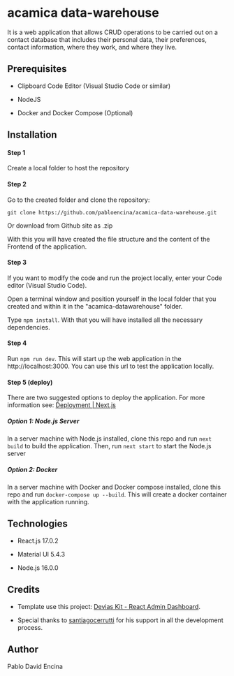 # acamica data-warehouse

It is a web application that allows CRUD operations to be carried out on a contact database that includes their personal data, their preferences, contact information, where they work, and where they live.

## Prerequisites

* Clipboard Code Editor (Visual Studio Code or similar)

* NodeJS

* Docker and Docker Compose (Optional)

## Installation

#### Step 1

Create a local folder to host the repository

#### Step 2

Go to the created folder and clone the repository:

`git clone https://github.com/pabloencina/acamica-data-warehouse.git`

Or download from Github site as .zip

With this you will have created the file structure and the content of the Frontend of the application.

#### Step 3

If you want to modify the code and run the project locally, enter your Code editor (Visual Studio Code).

Open a terminal window and position yourself in the local folder that you created and within it in the "acamica-datawarehouse" folder.

Type `npm install`. With that you will have installed all the necessary dependencies.

#### Step 4

Run `npm run dev`. This will start up the web application in the http://localhost:3000. You can use this url to test the application locally.

#### Step 5 (deploy)

There are two suggested options to deploy the application. For more information see: [Deployment | Next.js](https://nextjs.org/docs/deployment)

##### Option 1: Node.js Server

In a server machine with Node.js installed, clone this repo and run `next build` to build the application. Then, run `next start` to start the Node.js server

##### Option 2: Docker

In a server machine with Docker and Docker compose installed, clone this repo and run `docker-compose up --build`.  This will create a docker container with the application running.

## Technologies

* React.js 17.0.2

* Material UI 5.4.3

* Node.js 16.0.0

## Credits

* Template use this project: [Devias Kit - React Admin Dashboard](https://mui.com/store/items/devias-kit/).

* Special thanks to [santiagocerrutti](https://github.com/santiagocerrutti) for his support in all the development process.

## Author

Pablo David Encina